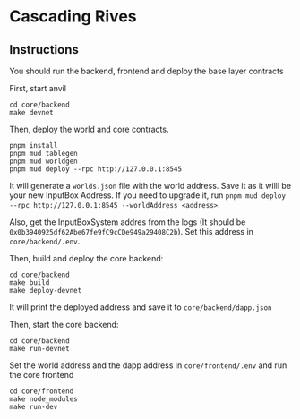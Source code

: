 # Cascading Rives

## Instructions

You should run the backend, frontend and deploy the base layer contracts

First, start anvil

```shell
cd core/backend
make devnet
```

Then, deploy the world and core contracts.

```shell
pnpm install
pnpm mud tablegen
pnpm mud worldgen
pnpm mud deploy --rpc http://127.0.0.1:8545
```

It will generate a `worlds.json` file with the world address. Save it as it willl be your new InputBox Address. If you need to upgrade it, run `pnpm mud deploy --rpc http://127.0.0.1:8545 --worldAddress <address>`.

Also, get the InputBoxSystem addres from the logs (It should be `0x0b3940925df62Abe67fe9fC9cCDe949a29408C2b`). Set this address in `core/backend/.env`.

Then, build and deploy the core backend:

```shell
cd core/backend
make build
make deploy-devnet
```

It will print the deployed address and save it to `core/backend/dapp.json`

Then, start the core backend:

```shell
cd core/backend
make run-devnet
```

Set the world address and the dapp address in `core/frontend/.env` and run the core frontend

```shell
cd core/frontend
make node_modules
make run-dev
```
